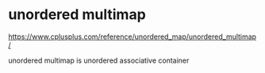 # unordered multimap

https://www.cplusplus.com/reference/unordered_map/unordered_multimap/  

unordered multimap is unordered associative container